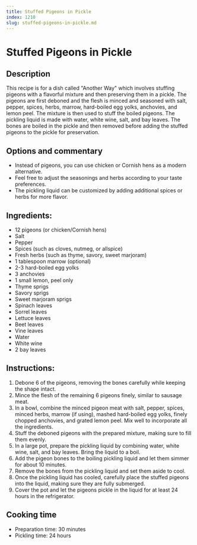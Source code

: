 ```yaml
---
title: Stuffed Pigeons in Pickle
index: 1210
slug: stuffed-pigeons-in-pickle.md
---
```


# Stuffed Pigeons in Pickle

## Description
This recipe is for a dish called "Another Way" which involves stuffing pigeons with a flavorful mixture and then preserving them in a pickle. The pigeons are first deboned and the flesh is minced and seasoned with salt, pepper, spices, herbs, marrow, hard-boiled egg yolks, anchovies, and lemon peel. The mixture is then used to stuff the boiled pigeons. The pickling liquid is made with water, white wine, salt, and bay leaves. The bones are boiled in the pickle and then removed before adding the stuffed pigeons to the pickle for preservation.

## Options and commentary
- Instead of pigeons, you can use chicken or Cornish hens as a modern alternative.
- Feel free to adjust the seasonings and herbs according to your taste preferences.
- The pickling liquid can be customized by adding additional spices or herbs for more flavor.

## Ingredients:
- 12 pigeons (or chicken/Cornish hens)
- Salt
- Pepper
- Spices (such as cloves, nutmeg, or allspice)
- Fresh herbs (such as thyme, savory, sweet marjoram)
- 1 tablespoon marrow (optional)
- 2-3 hard-boiled egg yolks
- 3 anchovies
- 1 small lemon, peel only
- Thyme sprigs
- Savory sprigs
- Sweet marjoram sprigs
- Spinach leaves
- Sorrel leaves
- Lettuce leaves
- Beet leaves
- Vine leaves
- Water
- White wine
- 2 bay leaves

## Instructions:
1. Debone 6 of the pigeons, removing the bones carefully while keeping the shape intact.
2. Mince the flesh of the remaining 6 pigeons finely, similar to sausage meat.
3. In a bowl, combine the minced pigeon meat with salt, pepper, spices, minced herbs, marrow (if using), mashed hard-boiled egg yolks, finely chopped anchovies, and grated lemon peel. Mix well to incorporate all the ingredients.
4. Stuff the deboned pigeons with the prepared mixture, making sure to fill them evenly.
5. In a large pot, prepare the pickling liquid by combining water, white wine, salt, and bay leaves. Bring the liquid to a boil.
6. Add the pigeon bones to the boiling pickling liquid and let them simmer for about 10 minutes.
7. Remove the bones from the pickling liquid and set them aside to cool.
8. Once the pickling liquid has cooled, carefully place the stuffed pigeons into the liquid, making sure they are fully submerged.
9. Cover the pot and let the pigeons pickle in the liquid for at least 24 hours in the refrigerator.

## Cooking time
- Preparation time: 30 minutes
- Pickling time: 24 hours